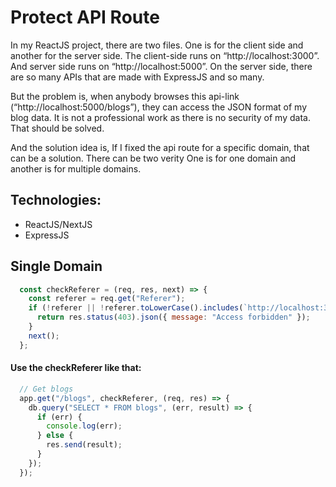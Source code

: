 # Protect API Route
In my ReactJS project, there are two files. One is for the client side and another for the server side. 
The client-side runs on “http://localhost:3000”. And server side runs on “http://localhost:5000”. On the server side, there are so many APIs that are made with ExpressJS and so many.

But the problem is, when anybody browses this api-link (“http://localhost:5000/blogs”), they can access the JSON format of my blog data. It is not a professional work as there is no security of my data. That should be solved.

And the solution idea is, If I fixed the api route for a specific domain, that can be a solution. There can be two verity One is for one domain and another is for multiple domains.

## Technologies:
- ReactJS/NextJS
- ExpressJS

## Single Domain
```jsx
  const checkReferer = (req, res, next) => {
    const referer = req.get("Referer");
    if (!referer || !referer.toLowerCase().includes(`http://localhost:3000`)) {
      return res.status(403).json({ message: "Access forbidden" });
    }
    next();
  };
```

#### Use the checkReferer like that:
```jsx
  // Get blogs
  app.get("/blogs", checkReferer, (req, res) => {
    db.query("SELECT * FROM blogs", (err, result) => {
      if (err) {
        console.log(err);
      } else {
        res.send(result);
      }
    });
  });
```




